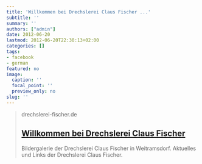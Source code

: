 ```yaml
---
title: 'Willkommen bei Drechslerei Claus Fischer ...'
subtitle: ''
summary: ''
authors: ["admin"]
date: 2012-06-20
lastmod: 2012-06-20T22:30:13+02:00
categories: []
tags:
- facebook
- german
featured: no
image:
  caption: ''
  focal_point: ''
  preview_only: no
slug: ''
---
```


> drechslerei-fischer.de
> ## [Willkommen bei Drechslerei Claus Fischer](http://www.drechslerei-fischer.de/)
>
>Bildergalerie der Drechslerei Claus Fischer in Weitramsdorf. Aktuelles und Links der Drechslerei Claus Fischer.



